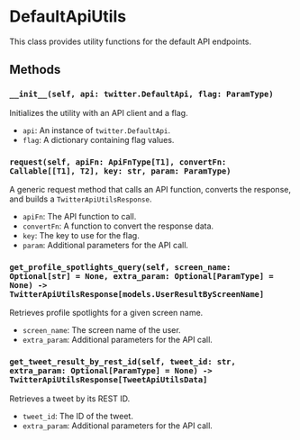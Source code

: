 # DefaultApiUtils

This class provides utility functions for the default API endpoints.

## Methods

### `__init__(self, api: twitter.DefaultApi, flag: ParamType)`

Initializes the utility with an API client and a flag.

- `api`: An instance of `twitter.DefaultApi`.
- `flag`: A dictionary containing flag values.

### `request(self, apiFn: ApiFnType[T1], convertFn: Callable[[T1], T2], key: str, param: ParamType)`

A generic request method that calls an API function, converts the response, and builds a `TwitterApiUtilsResponse`.

- `apiFn`: The API function to call.
- `convertFn`: A function to convert the response data.
- `key`: The key to use for the flag.
- `param`: Additional parameters for the API call.

### `get_profile_spotlights_query(self, screen_name: Optional[str] = None, extra_param: Optional[ParamType] = None) -> TwitterApiUtilsResponse[models.UserResultByScreenName]`

Retrieves profile spotlights for a given screen name.

- `screen_name`: The screen name of the user.
- `extra_param`: Additional parameters for the API call.

### `get_tweet_result_by_rest_id(self, tweet_id: str, extra_param: Optional[ParamType] = None) -> TwitterApiUtilsResponse[TweetApiUtilsData]`

Retrieves a tweet by its REST ID.

- `tweet_id`: The ID of the tweet.
- `extra_param`: Additional parameters for the API call.
